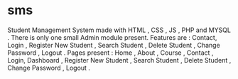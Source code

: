 # sms
Student Management System made with HTML , CSS , JS , PHP and  MYSQL . There is only one small Admin module present. Features are :  Contact, Login , Register New Student , Search Student , Delete Student , Change Password , Logout . Pages present  : Home , About , Course , Contact , Login, Dashboard , Register New Student , Search Student , Delete Student , Change Password , Logout .
